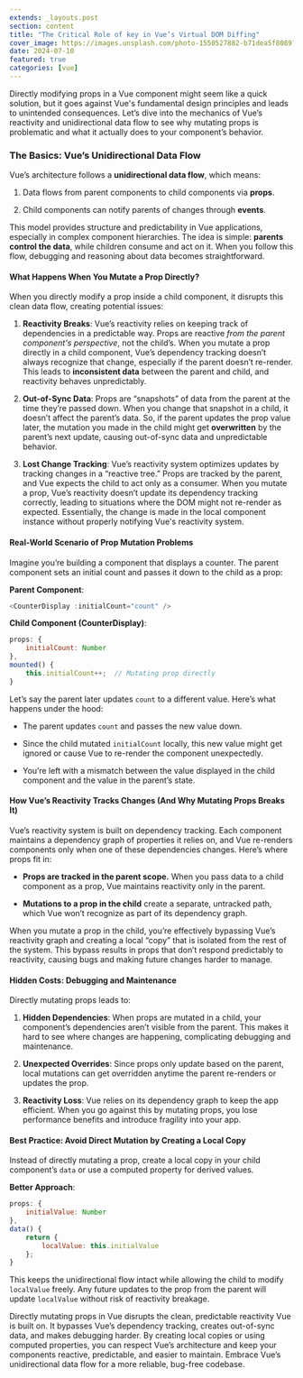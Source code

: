 ```yaml
---
extends: _layouts.post
section: content
title: "The Critical Role of key in Vue’s Virtual DOM Diffing"
cover_image: https://images.unsplash.com/photo-1550527882-b71dea5f8089?q=80&w=3540&auto=format&fit=crop&ixlib=rb-4.0.3&ixid=M3wxMjA3fDB8MHxwaG90by1wYWdlfHx8fGVufDB8fHx8fA%3D%3D
date: 2024-07-10
featured: true
categories: [vue]
---
```

Directly modifying props in a Vue component might seem like a quick solution, but it goes against Vue's fundamental design principles and leads to unintended consequences. Let’s dive into the mechanics of Vue’s reactivity and unidirectional data flow to see why mutating props is problematic and what it actually does to your component’s behavior.

### The Basics: Vue’s Unidirectional Data Flow

Vue’s architecture follows a **unidirectional data flow**, which means:

1. Data flows from parent components to child components via **props**.

2. Child components can notify parents of changes through **events**.

This model provides structure and predictability in Vue applications, especially in complex component hierarchies. The idea is simple: **parents control the data**, while children consume and act on it. When you follow this flow, debugging and reasoning about data becomes straightforward.

#### What Happens When You Mutate a Prop Directly?

When you directly modify a prop inside a child component, it disrupts this clean data flow, creating potential issues:

1. **Reactivity Breaks**: Vue’s reactivity relies on keeping track of dependencies in a predictable way. Props are reactive *from the parent component's perspective*, not the child’s. When you mutate a prop directly in a child component, Vue’s dependency tracking doesn’t always recognize that change, especially if the parent doesn’t re-render. This leads to **inconsistent data** between the parent and child, and reactivity behaves unpredictably.

2. **Out-of-Sync Data**: Props are “snapshots” of data from the parent at the time they’re passed down. When you change that snapshot in a child, it doesn’t affect the parent’s data. So, if the parent updates the prop value later, the mutation you made in the child might get **overwritten** by the parent’s next update, causing out-of-sync data and unpredictable behavior.

3. **Lost Change Tracking**: Vue’s reactivity system optimizes updates by tracking changes in a “reactive tree.” Props are tracked by the parent, and Vue expects the child to act only as a consumer. When you mutate a prop, Vue’s reactivity doesn’t update its dependency tracking correctly, leading to situations where the DOM might not re-render as expected. Essentially, the change is made in the local component instance without properly notifying Vue's reactivity system.

#### Real-World Scenario of Prop Mutation Problems

Imagine you’re building a component that displays a counter. The parent component sets an initial count and passes it down to the child as a prop:

**Parent Component**:
```javascript
<CounterDisplay :initialCount="count" />
```

**Child Component (CounterDisplay)**:
```javascript
props: {
    initialCount: Number
},
mounted() {
    this.initialCount++;  // Mutating prop directly
}
```

Let’s say the parent later updates `count` to a different value. Here’s what happens under the hood:

- The parent updates `count` and passes the new value down.

- Since the child mutated `initialCount` locally, this new value might get ignored or cause Vue to re-render the component unexpectedly. 

- You’re left with a mismatch between the value displayed in the child component and the value in the parent’s state.

#### How Vue’s Reactivity Tracks Changes (And Why Mutating Props Breaks It)

Vue’s reactivity system is built on dependency tracking. Each component maintains a dependency graph of properties it relies on, and Vue re-renders components only when one of these dependencies changes. Here’s where props fit in:

- **Props are tracked in the parent scope.** When you pass data to a child component as a prop, Vue maintains reactivity only in the parent.

- **Mutations to a prop in the child** create a separate, untracked path, which Vue won’t recognize as part of its dependency graph.

When you mutate a prop in the child, you’re effectively bypassing Vue’s reactivity graph and creating a local “copy” that is isolated from the rest of the system. This bypass results in props that don’t respond predictably to reactivity, causing bugs and making future changes harder to manage.

#### Hidden Costs: Debugging and Maintenance

Directly mutating props leads to:

1. **Hidden Dependencies**: When props are mutated in a child, your component’s dependencies aren’t visible from the parent. This makes it hard to see where changes are happening, complicating debugging and maintenance.

2. **Unexpected Overrides**: Since props only update based on the parent, local mutations can get overridden anytime the parent re-renders or updates the prop.

3. **Reactivity Loss**: Vue relies on its dependency graph to keep the app efficient. When you go against this by mutating props, you lose performance benefits and introduce fragility into your app.

#### Best Practice: Avoid Direct Mutation by Creating a Local Copy

Instead of directly mutating a prop, create a local copy in your child component’s `data` or use a computed property for derived values.

**Better Approach**:
```javascript
props: {
    initialValue: Number
},
data() {
    return {
        localValue: this.initialValue
    };
}
```

This keeps the unidirectional flow intact while allowing the child to modify `localValue` freely. Any future updates to the prop from the parent will update `localValue` without risk of reactivity breakage.


Directly mutating props in Vue disrupts the clean, predictable reactivity Vue is built on. It bypasses Vue’s dependency tracking, creates out-of-sync data, and makes debugging harder. By creating local copies or using computed properties, you can respect Vue’s architecture and keep your components reactive, predictable, and easier to maintain. Embrace Vue’s unidirectional data flow for a more reliable, bug-free codebase.

